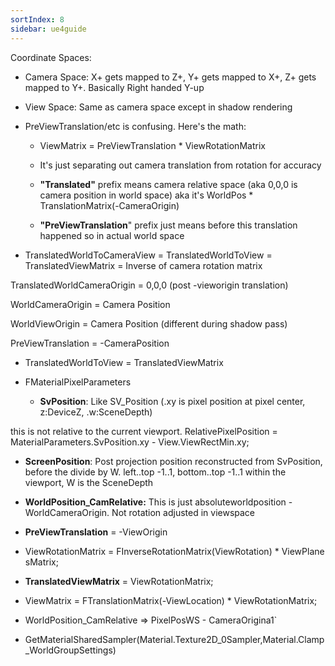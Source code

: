 ```yaml
---
sortIndex: 8
sidebar: ue4guide
---
```


Coordinate Spaces:

- Camera Space: X+ gets mapped to Z+, Y+ gets mapped to X+, Z+ gets mapped to Y+. Basically Right handed Y-up

- View Space: Same as camera space except in shadow rendering

- PreViewTranslation/etc is confusing. Here's the math:

  - ViewMatrix = PreViewTranslation \* ViewRotationMatrix

  - It's just separating out camera translation from rotation for accuracy

  - **"Translated"** prefix means camera relative space (aka 0,0,0 is camera position in world space) aka it's WorldPos \* TranslationMatrix(-CameraOrigin)

  - **"PreViewTranslation**" prefix just means before this translation happened so in actual world space

- TranslatedWorldToCameraView = TranslatedWorldToView = TranslatedViewMatrix = Inverse of camera rotation matrix

TranslatedWorldCameraOrigin = 0,0,0 (post -vieworigin translation)

WorldCameraOrigin = Camera Position

WorldViewOrigin = Camera Position (different during shadow pass)

PreViewTranslation = -CameraPosition

- TranslatedWorldToView = TranslatedViewMatrix

- FMaterialPixelParameters

  - **SvPosition**: Like SV_Position (.xy is pixel position at pixel center, z:DeviceZ, .w:SceneDepth)

this is not relative to the current viewport. RelativePixelPosition = MaterialParameters.SvPosition.xy - View.ViewRectMin.xy;

- **ScreenPosition**: Post projection position reconstructed from SvPosition, before the divide by W. left..top -1..1, bottom..top -1..1 within the viewport, W is the SceneDepth

- **WorldPosition_CamRelative:** This is just absoluteworldposition - WorldCameraOrigin. Not rotation adjusted in viewspace


- **PreViewTranslation** = -ViewOrigin

- ViewRotationMatrix = FInverseRotationMatrix(ViewRotation) \* ViewPlanesMatrix;

- **TranslatedViewMatrix** = ViewRotationMatrix;

- ViewMatrix = FTranslationMatrix(-ViewLocation) \* ViewRotationMatrix;


- WorldPosition_CamRelative => PixelPosWS - CameraOrigina1\`


- GetMaterialSharedSampler(Material.Texture2D_0Sampler,Material.Clamp_WorldGroupSettings)
